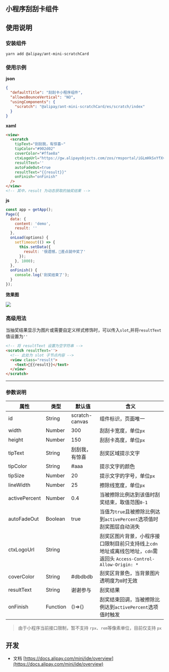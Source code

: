 ## 小程序刮刮卡组件

## 使用说明

### 安装组件
```
yarn add @alipay/ant-mini-scratchCard
```
### 使用示例
**json**
```json
{
  "defaultTitle": "刮刮卡小程序组件",
  "allowsBounceVertical": "NO",
  "usingComponents": {
    "scratch": "@alipay/ant-mini-scratchCard/es/scratch/index"
  }
}
```
**xaml**
```html
<view>
  <scratch
    tipText="刮刮我，有惊喜~"
    tipColor="#902d02"
    coverColor="#ffae8a"
    ctxLogoUrl="https://gw.alipayobjects.com/zos/rmsportal/iGLmHkSxYfXveGhuzzFf.png"
    resultText=''
    autoFadeOut=true
    resultText="{{result}}"
    onFinish="onFinish"
  />
</view>
<!-- 其中，result 为动态获取的抽奖结果 -->
```
**js**
```js
const app = getApp();
Page({
  data: {
    content: 'demo',
    result: ''
  },
  onLoad(options) {
    setTimeout(() => {
      this.setData({
        result: '很遗憾，差点就中奖了'
      });
    }, 1000);
  },
  onFinish() {
    console.log('刮奖结束了');
  }
});
```
**效果图**

![](https://img.alicdn.com/tfs/TB1KwDApXkoBKNjSZFkXXb4tFXa-598-297.png)

### 高级用法
当抽奖结果显示为图片或需要自定义样式修饰时，可以传入`slot`,并将`resultText`值设置为`''`
```html
<!-- 将 resultText 设置为空字符串 -->
<scratch resultText=''>
  <!-- 此处为 slot 子节点内容 -->
  <view class="result">
    <text>{{result}}</text>
  </view>
</scratch>
```
----
### 参数说明

 属性 | 类型 | 默认值 | 含义
---|---|---|---
id         |String|scratch-canvas| 组件标识，页面唯一
width         |Number|300|刮刮卡宽度，单位`px`
height        |Number|150|刮刮卡高度，单位`px`
tipText       |String|刮刮我，有惊喜|刮奖区域提示文字
tipColor      |String|#aaa|提示文字的颜色
tipSize       |Number|20|提示文字的字号，单位`px`
lineWidth     |Number|25|擦除线宽度，单位`px`
activePercent |Number|0.4|当被擦除比例达到该值时刮奖结束，取值范围`0-1`
autoFadeOut   |Boolean|true|当值为`true`且被擦除比例达到`activePercent`选项值时刮奖图层自动消失
ctxLogoUrl    |String||刮奖区图片背景，小程序接口限制目前只支持线上`cdn`地址或离线包地址，`cdn`需返回头 `Access-Control-Allow-Origin: *`
coverColor    |String|#dbdbdb|刮奖区背景色，当背景图片透明度为`0`时无效
resultText    |String|谢谢参与|刮奖结果
onFinish      |Function|()=>{}|刮奖结束回调，当被擦除比例达到`activePercent`选项值时触发

> 由于小程序当前接口限制，暂不支持 `rpx`、`rem`等像素单位，目前仅支持 `px`

## 开发

+ 文档
[https://docs.alipay.com/mini/ide/overview](https://docs.alipay.com/mini/ide/overview)
